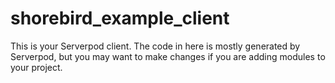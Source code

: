 # shorebird_example_client

This is your Serverpod client. The code in here is mostly generated by
Serverpod, but you may want to make changes if you are adding modules to your
project.
